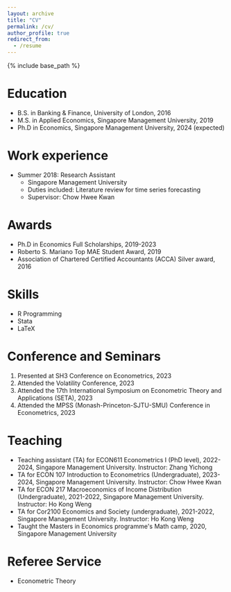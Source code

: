```yaml
---
layout: archive
title: "CV"
permalink: /cv/
author_profile: true
redirect_from:
  - /resume
---
```


{% include base_path %}

Education
======
* B.S. in Banking & Finance, University of London, 2016
* M.S. in Applied Economics, Singapore Management University, 2019
* Ph.D in Economics, Singapore Management University, 2024 (expected)

Work experience
======
* Summer 2018: Research Assistant
  * Singapore Management University
  * Duties included: Literature review for time series forecasting
  * Supervisor: Chow Hwee Kwan

Awards
======
* Ph.D in Economics Full Scholarships, 2019-2023
* Roberto S. Mariano Top MAE Student Award, 2019
* Association of Chartered Certified Accountants (ACCA) Silver award, 2016
  
Skills
======
* R Programming
* Stata
* LaTeX

  
Conference and Seminars
======
1. Presented at SH3 Conference on Econometrics, 2023
2. Attended the Volatility Conference, 2023
3. Attended the 17th International Symposium on Econometric Theory and Applications (SETA), 2023
4. Attended the MPSS (Monash-Princeton-SJTU-SMU) Conference in Econometrics, 2023
  
Teaching
======
* Teaching assistant (TA) for ECON611 Econometrics I (PhD level), 2022-2024, Singapore Management University. 			Instructor: Zhang Yichong
* TA for ECON 107 Introduction to Econometrics (Undergraduate), 2023-2024, Singapore Management University. 			Instructor: Chow Hwee Kwan
* TA for ECON 217 Macroeconomics of Income Distribution (Undergraduate), 2021-2022, Singapore Management University. 	Instructor: Ho Kong Weng
* TA for Cor2100 Economics and Society (undergraduate), 2021-2022, Singapore Management University. 				Instructor: Ho Kong Weng
* Taught the Masters in Economics programme's Math camp, 2020, Singapore Management University
  
Referee Service
======
* Econometric Theory 
